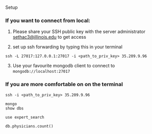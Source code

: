 
Setup


### If you want to connect from local:

1. Please share your SSH public key with the server administrator sethac3@illinois.edu to get access

2. set up ssh forwarding by typing this in your terminal

```
ssh -L 27017:127.0.0.1:27017 -i <path_to_priv_key> 35.209.9.96
```

3. Use your favourite mongodb client to connect to `mongodb://localhost:27017`


### If you are more comfortable on on the terminal

```
ssh -i <path_to_priv_key> 35.209.9.96

mongo
show dbs

use expert_search

db.physicians.count()
```


